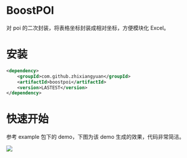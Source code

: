 # BoostPOI

对 poi 的二次封装，将表格坐标封装成相对坐标，方便模块化 Excel。

# 安装

```xml
<dependency>
    <groupId>com.github.zhixiangyuan</groupId>
    <artifactId>boostpoi</artifactId>
    <version>LASTEST</version>
</dependency>
```

# 快速开始

参考 example 包下的 demo，下图为该 demo 生成的效果，代码非常简洁。

![](http://zhixiangyuan.github.io/hub/2020/February/7.png)